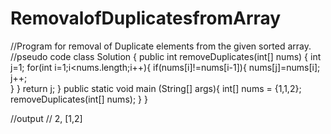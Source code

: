 # RemovalofDuplicatesfromArray
//Program for removal of Duplicate elements from the given sorted array.
//pseudo code 
class Solution {
    public int removeDuplicates(int[] nums) {
        int j=1;
        for(int i=1;i<nums.length;i++){
            if(nums[i]!=nums[i-1]){
                nums[j]=nums[i];
                j++;    
            }
        }
        return j;
    }
  public static void main (String[] args){
      int[] nums = {1,1,2};
      removeDuplicates(int[] nums);
  }
}

//output 
// 2, [1,2]
